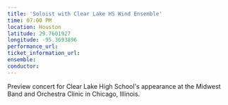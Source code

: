 ```yaml
---
title: 'Soloist with Clear Lake HS Wind Ensemble'
time: 07:00 PM
location: Houston
latitude: 29.7601927
longitude: -95.3693896
performance_url: 
ticket_information_url: 
ensemble: 
conductor: 
---
```

Preview concert for Clear Lake High School's appearance at the Midwest Band and Orchestra Clinic in Chicago, Illinois.  
